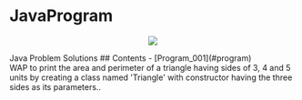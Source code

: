 # JavaProgram

<p align="center">
    <a href="#"><img src="https://img.shields.io/badge/java-v19.0.2-orange?style=plastic&logo=CoffeeScript" /></a>
</p>
Java Problem Solutions
## Contents
- [Program_001](#program) <br>
WAP to print the area and perimeter of a triangle having sides of 3, 4 and 5 units by creating a class named 'Triangle' with constructor having the three sides as its parameters..
